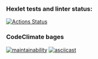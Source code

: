 ### Hexlet tests and linter status:
[![Actions Status](https://github.com/max9680/php-project-lvl1/workflows/hexlet-check/badge.svg)](https://github.com/max9680/php-project-lvl1/actions)

### CodeClimate bages
[![maintainability](https://api.codeclimate.com/v1/badges/90cdeb61ff2a14490868/maintainability)](https://codeclimate.com/github/max9680/php-project-lvl1/maintainability)
[![asciicast](https://asciinema.org/a/QJKf2ugIN6HxVq6CLaWDGWaKx.svg?autoplay=1)](https://asciinema.org/a/QJKf2ugIN6HxVq6CLaWDGWaKx)
